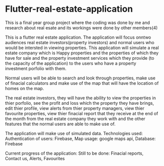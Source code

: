 # Flutter-real-estate-application

This is a final year group project where the coding was done by me and research about real esate and its workings were done by other members(4)

This is a flutter real estate application. The application will focus onntwo audiences real estate investors(property investors) and normal users who would be intersted in viewing properties. This application will simulate a real estate company which is Happy properties and the properties of which they have for sale and the property investment services which they provide (to the capacity of the application) to the users who have a property investment porfolio with them.

Normal users will be able to search and look through properties, make use of finacial calculators and make use of the map that will have the location of homes on the map.

The real estate investors, they will have the ability to view the properties in thier porfolio, see the profit and loss which the property they have brings, edit thier profile, view alerts from thier property managers, view thier favourite properties, view thier finacial report that they receive at the end of the month from the real estate company they work with and the other features that the normal users are able to make use of.

The application will make use of simulated data. Technologies used:
Authentication of users: Firebase,
Map usage: google maps api,
Database: Firebase

Current progress of the application: Still to be done: Finacial reports, Contact us, Alerts, Favourites
